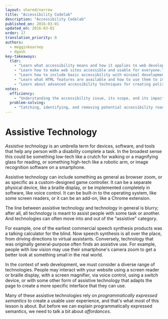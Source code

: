 ```yaml
---
layout: shared/narrow
title: "Accessibility Codelab"
description: "Accessibility Codelab"
published_on: 2016-03-01
updated_on: 2016-03-01
order: 17
translation_priority: 0
authors:
  - megginkearney
  - dgash
key-takeaways:
  tldr: 
    - "Learn what accessibility means and how it applies to web development."
    - "Learn how to make web sites accessible and usable for everyone."
    - "Learn how to include basic accessibility with minimal development impace."
    - "Learn what HTML features are available and how to use them to improve accessibility."
    - "Learn about advanced accessibility techniques for creating polished accessibility experiences."
notes:
  efficiency:
    - "Understanding the accessibility issue, its scope, and its impact can make you a better web developer."
  problem-solving:
    - "Catching, identifying, and removing potential accessibility roadblocks before they happen can improve your development process and reduce maintenance requirements."
---
```


# Assistive Technology

*Assistive technology* is an umbrella term for devices, software, and tools that help any person with a disability complete a task. In the broadest sense this could be something low-tech like a crutch for walking or a magnifying glass for reading, or something high-tech like a robotic arm, or image recognition software on a smartphone.

Assistive technology can include something as general as browser zoom, or as specific as a custom-designed game controller. It can be a separate physical device, like a braille display, or be implemented completely in software, like voice control. It can be built-in to the operating system, like some screen readers, or it can be an add-on, like a Chrome extension.

The line between assistive technology and technology in general is blurry; after all, all technology is meant to assist people with some task or another. And technologies can often move into and out of the "assistive" category.

For example, one of the earliest commercial speech synthesis products was a talking calculator for the blind. Now speech synthesis is all over the place, from driving directions to virtual assistants. Conversely, technology that was originally general-purpose often finds an assistive use. For example, people with low vision may use their smartphone's camera zoom to get a better look at something small in the real world.

In the context of web development, we must consider a diverse range of technologies. People may interact with your website using a screen reader or braille display, with a screen magnifier, via voice control, using a switch device, or with some other form of assistive technology that adapts the page to create a more specific interface that they can use.

Many of these assistive technologies rely on *programmatically expressed semantics* to create a usable user experience, and that's what most of this lesson is about. But before we can explain programmatically expressed semantics, we need to talk a bit about *affordances*.
